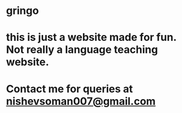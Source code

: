 # gringo
# this is just a website made for fun. Not really a language teaching website.
# Contact me for queries at nishevsoman007@gmail.com
